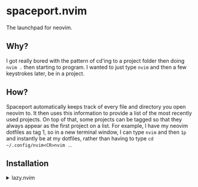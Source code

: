 # spaceport.nvim

The launchpad for neovim.

## Why?

I got really bored with the pattern of cd'ing to a project folder then doing `nvim .` then starting to program. I wanted to just type `nvim` and then a few keystrokes later, be in a project. 

## How?

Spaceport automatically keeps track of every file and directory you open neovim to. It then uses this information to provide a list of the most recently used projects. On top of that, some projects can be tagged so that they always appear as the first project on a list. For example, I have my neovim dotfiles as tag 1, so in a new terminal window, I can type `nvim` and then `1p` and instantly be at my dotfiles, rather than having to type `cd ~/.config/nvim<CR>nvim .`. 

## Installation

<details>
<summary>lazy.nvim</summary>

```lua
use {
  'CWood-sdf/spaceport.nvim',
  opts = {
  },
}
```
</details>


